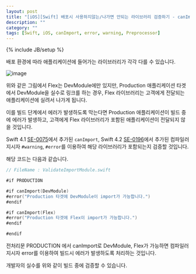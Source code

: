 ```yaml
---
layout: post
title: "[iOS][Swift] 배포시 사용하지않는/나가면 안되는 라이브러리 검증하기 - canImport, 전처리기, 컴파일러 지시자 활용"
description: ""
category: ""
tags: [Swift, iOS, canImport, error, warning, Preprocessor]
---
```

{% include JB/setup %}

배포 환경에 따라 애플리케이션에 들어가는 라이브러리가 각각 다를 수 있습니다. 

![image]({{site.production_url}}/image/2020/05/12.png)

위와 같은 그림에서 Flex는 DevModule에만 있지만, Production 애플리케이션 타겟에서 DevModule을 실수로 링크를 하는 경우, Flex 라이브러리는 고객에게 전달되는 애플리케이션에 실려서 나가게 됩니다.

이를 빌드 단계에서 에러가 발생하도록 막는다면 Production 애플리케이션이 빌드 중에 에러가 발생하고, 고객에게 Flex 라이브러리가 포함된 애플리케이션이 전달되지 않을 것입니다.

Swift 4.1 [SE-0075](https://github.com/apple/swift-evolution/blob/master/proposals/0075-import-test.md)에서 추가된 `canImport`, Swift 4.2 [SE-0196](https://github.com/apple/swift-evolution/blob/master/proposals/0196-diagnostic-directives.md)에서 추가된 컴파일러 지시자 `#warning`, `#error`를 이용하여 해당 라이브러리가 포함되는지 검증할 것입니다.

해당 코드는 다음과 같습니다.

```swift
// FileName : ValidateImportModule.swift

#if PRODUCTION

#if canImport(DevModule)
#error("Production 타겟에 DevModule이 import가 가능합니다.")
#endif

#if canImport(Flex)
#error("Production 타겟에 Flex이 import가 가능합니다.")
#endif

#endif
```

전처리문 PRODUCTION 에서 canImport로 DevModule, Flex가 가능하면 컴파일러 지시자 error를 이용하여 빌드시 에러가 발생하도록 처리하는 것입니다.

개발자의 실수를 위와 같이 빌드 중에 검증할 수 있습니다.